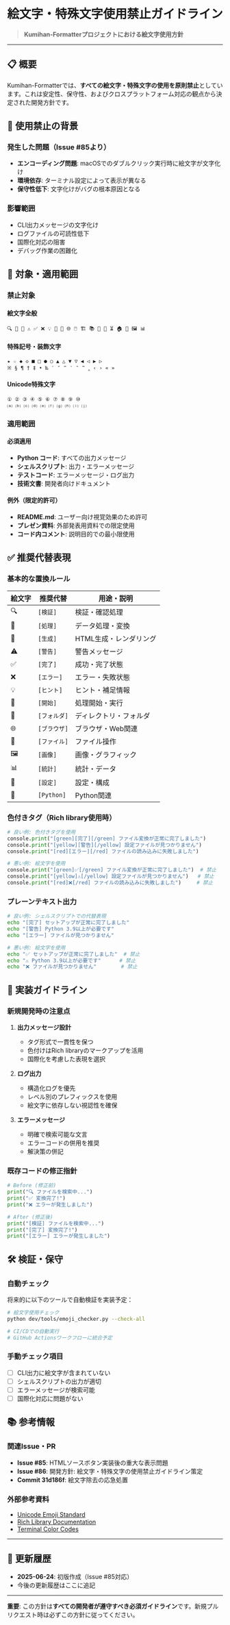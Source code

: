 # 絵文字・特殊文字使用禁止ガイドライン

> **Kumihan-Formatterプロジェクトにおける絵文字使用方針**

---

## 📋 概要

Kumihan-Formatterでは、**すべての絵文字・特殊文字の使用を原則禁止**としています。これは安定性、保守性、およびクロスプラットフォーム対応の観点から決定された開発方針です。

## 🚫 使用禁止の背景

### 発生した問題（Issue #85より）
- **エンコーディング問題**: macOSでのダブルクリック実行時に絵文字が文字化け
- **環境依存**: ターミナル設定によって表示が異なる
- **保守性低下**: 文字化けがバグの根本原因となる

### 影響範囲
- CLI出力メッセージの文字化け
- ログファイルの可読性低下
- 国際化対応の阻害
- デバッグ作業の困難化

## 🎯 対象・適用範囲

### 禁止対象

#### 絵文字全般
```
🔍 📝 🎨 ⚠️ ✅ ❌ 💡 🚀 📁 🌐 🖱️ 🏗️ 📚 🔧 🐍 ⏳ 🏠 📄 🖼️ 📊
```

#### 特殊記号・装飾文字
```
★ ☆ ◆ ◇ ■ □ ● ○ ▲ △ ▼ ▽ ◀ ◁ ▶ ▷
※ § ¶ † ‡ • ‰ ′ ″ ‴ ‵ ‶ ‷ ‸ ‹ › « »
```

#### Unicode特殊文字
```
① ② ③ ④ ⑤ ⑥ ⑦ ⑧ ⑨ ⑩
⒜ ⒝ ⒞ ⒟ ⒠ ⒡ ⒢ ⒣ ⒤ ⒥
```

### 適用範囲

#### 必須適用
- **Python コード**: すべての出力メッセージ
- **シェルスクリプト**: 出力・エラーメッセージ
- **テストコード**: エラーメッセージ・ログ出力
- **技術文書**: 開発者向けドキュメント

#### 例外（限定的許可）
- **README.md**: ユーザー向け視覚効果のため許可
- **プレゼン資料**: 外部発表用資料での限定使用
- **コード内コメント**: 説明目的での最小限使用

## ✅ 推奨代替表現

### 基本的な置換ルール

| 絵文字 | 推奨代替 | 用途・説明 |
|--------|----------|------------|
| 🔍 | `[検証]` | 検証・確認処理 |
| 📝 | `[処理]` | データ処理・変換 |
| 🎨 | `[生成]` | HTML生成・レンダリング |
| ⚠️ | `[警告]` | 警告メッセージ |
| ✅ | `[完了]` | 成功・完了状態 |
| ❌ | `[エラー]` | エラー・失敗状態 |
| 💡 | `[ヒント]` | ヒント・補足情報 |
| 🚀 | `[開始]` | 処理開始・実行 |
| 📁 | `[フォルダ]` | ディレクトリ・フォルダ |
| 🌐 | `[ブラウザ]` | ブラウザ・Web関連 |
| 📄 | `[ファイル]` | ファイル操作 |
| 🖼️ | `[画像]` | 画像・グラフィック |
| 📊 | `[統計]` | 統計・データ |
| 🔧 | `[設定]` | 設定・構成 |
| 🐍 | `[Python]` | Python関連 |

### 色付きタグ（Rich library使用時）

```python
# 良い例: 色付きタグを使用
console.print("[green][完了][/green] ファイル変換が正常に完了しました")
console.print("[yellow][警告][/yellow] 設定ファイルが見つかりません")
console.print("[red][エラー][/red] ファイルの読み込みに失敗しました")

# 悪い例: 絵文字を使用
console.print("[green]✅[/green] ファイル変換が正常に完了しました")  # 禁止
console.print("[yellow]⚠️[/yellow] 設定ファイルが見つかりません")   # 禁止
console.print("[red]❌[/red] ファイルの読み込みに失敗しました")     # 禁止
```

### プレーンテキスト出力

```bash
# 良い例: シェルスクリプトでの代替表現
echo "[完了] セットアップが正常に完了しました"
echo "[警告] Python 3.9以上が必要です"
echo "[エラー] ファイルが見つかりません"

# 悪い例: 絵文字を使用
echo "✅ セットアップが正常に完了しました"  # 禁止
echo "⚠️ Python 3.9以上が必要です"      # 禁止
echo "❌ ファイルが見つかりません"        # 禁止
```

## 🔧 実装ガイドライン

### 新規開発時の注意点

1. **出力メッセージ設計**
   - タグ形式で一貫性を保つ
   - 色付けはRich libraryのマークアップを活用
   - 国際化を考慮した表現を選択

2. **ログ出力**
   - 構造化ログを優先
   - レベル別のプレフィックスを使用
   - 絵文字に依存しない視認性を確保

3. **エラーメッセージ**
   - 明確で検索可能な文言
   - エラーコードの併用を推奨
   - 解決策の併記

### 既存コードの修正指針

```python
# Before (修正前)
print("🔍 ファイルを検索中...")
print("✅ 変換完了!")
print("❌ エラーが発生しました")

# After (修正後)
print("[検証] ファイルを検索中...")
print("[完了] 変換完了!")
print("[エラー] エラーが発生しました")
```

## 🛠️ 検証・保守

### 自動チェック

将来的に以下のツールで自動検証を実装予定：

```bash
# 絵文字使用チェック
python dev/tools/emoji_checker.py --check-all

# CI/CDでの自動実行
# GitHub Actionsワークフローに統合予定
```

### 手動チェック項目

- [ ] CLI出力に絵文字が含まれていない
- [ ] シェルスクリプトの出力が適切
- [ ] エラーメッセージが検索可能
- [ ] 国際化対応に問題がない

## 📚 参考情報

### 関連Issue・PR
- **Issue #85**: HTMLソースボタン実装後の重大な表示問題
- **Issue #86**: 開発方針: 絵文字・特殊文字の使用禁止ガイドライン策定
- **Commit 31d186f**: 絵文字除去の応急処置

### 外部参考資料
- [Unicode Emoji Standard](https://unicode.org/emoji/)
- [Rich Library Documentation](https://rich.readthedocs.io/)
- [Terminal Color Codes](https://en.wikipedia.org/wiki/ANSI_escape_code)

---

## 🔄 更新履歴

- **2025-06-24**: 初版作成（Issue #85対応）
- 今後の更新履歴はここに追記

---

**重要**: この方針は**すべての開発者が遵守すべき必須ガイドライン**です。新規プルリクエスト時は必ずこの方針に従ってください。
